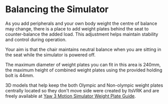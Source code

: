 # Balancing the Simulator

As you add peripherals and your own body weight the centre of balance may change, there is a place to add weight plates behind the seat to counter-balance the added load. This adjustment helps maintain stability and control during operation.

Your aim is that the chair maintains neutral balance when you are sitting in the seat while the simulator is powered off.

The maximum diameter of weight plates you can fit in this area is 240mm, the maximum height of combined weight plates using the provided holding bolt is 44mm.

3D models that help keep the both Olympic and Non-olympic weight plates centrally located so they don't move side were created by ItsVRK and are freely available at <a href="https://makerworld.com/en/models/632564" target="_blank">Yaw 3 Motion Simulator Weight Plate Guide</a>.